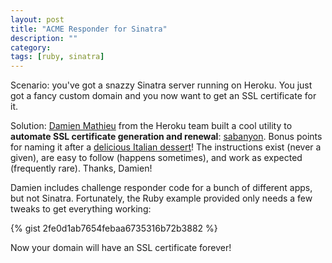 ```yaml
---
layout: post
title: "ACME Responder for Sinatra"
description: ""
category: 
tags: [ruby, sinatra]
---
```


Scenario: you've got a snazzy Sinatra server running on Heroku. You just got a fancy custom domain and you now want to get an SSL certificate for it.

Solution: [Damien Mathieu][1] from the Heroku team built a cool utility to **automate SSL certificate generation and renewal**: [sabanyon][2]. Bonus points for naming it after a [delicious Italian dessert][3]! The instructions exist (never a given), are easy to follow (happens sometimes), and work as expected (frequently rare). Thanks, Damien!

Damien includes challenge responder code for a bunch of different apps, but not Sinatra. Fortunately, the Ruby example provided only needs a few tweaks to get everything working:

{% gist 2fe0d1ab7654febaa6735316b72b3882 %}

Now your domain will have an SSL certificate forever!

[1]: http://dmathieu.com/
[2]: https://github.com/dmathieu/sabayon
[3]: https://en.wikipedia.org/wiki/Zabaione